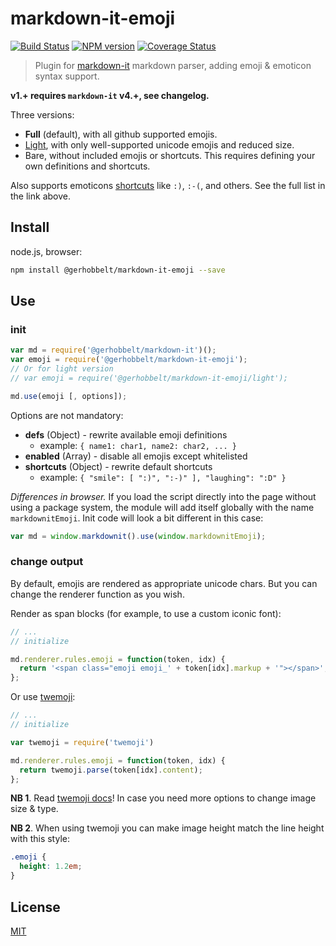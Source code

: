 # markdown-it-emoji

[![Build Status](https://img.shields.io/travis/GerHobbelt/markdown-it-emoji/master.svg?style=flat)](https://travis-ci.org/GerHobbelt/markdown-it-emoji)
[![NPM version](https://img.shields.io/npm/v/@gerhobbelt/markdown-it-emoji.svg?style=flat)](https://www.npmjs.org/package/@gerhobbelt/markdown-it-emoji)
[![Coverage Status](https://coveralls.io/repos/GerHobbelt/markdown-it-emoji/badge.svg?branch=master&service=github)](https://coveralls.io/github/GerHobbelt/markdown-it-emoji?branch=master)

> Plugin for [markdown-it](https://github.com/markdown-it/markdown-it) markdown parser, adding emoji & emoticon syntax support.

__v1.+ requires `markdown-it` v4.+, see changelog.__

Three versions:

- __Full__ (default), with all github supported emojis.
- [Light](https://github.com/markdown-it/markdown-it-emoji/blob/master/lib/data/light.json), with only well-supported unicode emojis and reduced size.
- Bare, without included emojis or shortcuts. This requires defining your own definitions and shortcuts. 

Also supports emoticons [shortcuts](https://github.com/markdown-it/markdown-it-emoji/blob/master/lib/data/shortcuts.js) like `:)`, `:-(`, and others. See the full list in the link above.


## Install

node.js, browser:

```bash
npm install @gerhobbelt/markdown-it-emoji --save
```

## Use

### init

```js
var md = require('@gerhobbelt/markdown-it')();
var emoji = require('@gerhobbelt/markdown-it-emoji');
// Or for light version
// var emoji = require('@gerhobbelt/markdown-it-emoji/light');

md.use(emoji [, options]);
```

Options are not mandatory:

- __defs__ (Object) - rewrite available emoji definitions
  - example: `{ name1: char1, name2: char2, ... }`
- __enabled__ (Array) - disable all emojis except whitelisted
- __shortcuts__ (Object) - rewrite default shortcuts
  - example: `{ "smile": [ ":)", ":-)" ], "laughing": ":D" }`

_Differences in browser._ If you load the script directly into the page without
using a package system, the module will add itself globally with the name `markdownitEmoji`.
Init code will look a bit different in this case:

```js
var md = window.markdownit().use(window.markdownitEmoji);
```


### change output

By default, emojis are rendered as appropriate unicode chars. But you can change
the renderer function as you wish.

Render as span blocks (for example, to use a custom iconic font):

```js
// ...
// initialize

md.renderer.rules.emoji = function(token, idx) {
  return '<span class="emoji emoji_' + token[idx].markup + '"></span>';
};
```

Or use [twemoji](https://github.com/twitter/twemoji):

```js
// ...
// initialize

var twemoji = require('twemoji')

md.renderer.rules.emoji = function(token, idx) {
  return twemoji.parse(token[idx].content);
};
```

__NB 1__. Read [twemoji docs](https://github.com/twitter/twemoji#string-parsing)!
In case you need more options to change image size & type.

__NB 2__. When using twemoji you can make image height match the line height with this
style:

```css
.emoji {
  height: 1.2em;
}
```

## License

[MIT](https://github.com/GerHobbelt/markdown-it-emoji/LICENSE)
